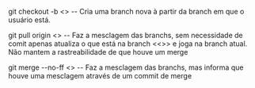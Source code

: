 git checkout -b <<nome da branc>>
-- Cria uma branch nova à partir da branch em que o usuário está.

git pull origin <<nome da branch>>
-- Faz a mesclagem das branchs, sem necessidade de comit apenas atualiza o que está na branch <<>> e joga na branch atual. Não mantem a rastreabilidade de que houve um merge

git merge --no-ff  <<nome da branch>>
-- Faz a mesclagem das branchs, mas informa que houve uma mesclagem através de um commit de merge